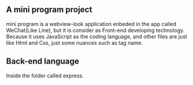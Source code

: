 ## A mini program project
mini program is a webview-look application enbeded in the app called WeChat(Like Line), but it is consider as Front-end developing technology.
Because it uses JavaScript as the coding language, and other files are just like Html and Css, just some nuances such as tag name.
## Back-end language
Inside the folder called express.
